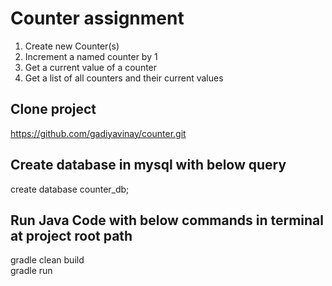 # Counter assignment
1. Create new Counter(s)
2. Increment a named counter by 1
3. Get a current value of a counter
4. Get a list of all counters and their current values

## Clone project
https://github.com/gadiyavinay/counter.git

## Create database in mysql with below query
create database counter_db;

## Run Java Code with below commands in terminal at project root path
gradle clean build\
gradle run
